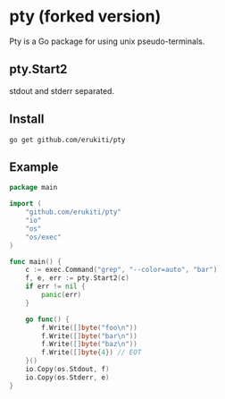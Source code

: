 # pty (forked version)

Pty is a Go package for using unix pseudo-terminals.

## pty.Start2

stdout and stderr separated.

## Install

    go get github.com/erukiti/pty

## Example

```go
package main

import (
	"github.com/erukiti/pty"
	"io"
	"os"
	"os/exec"
)

func main() {
	c := exec.Command("grep", "--color=auto", "bar")
	f, e, err := pty.Start2(c)
	if err != nil {
		panic(err)
	}

	go func() {
		f.Write([]byte("foo\n"))
		f.Write([]byte("bar\n"))
		f.Write([]byte("baz\n"))
		f.Write([]byte{4}) // EOT
	}()
	io.Copy(os.Stdout, f)
	io.Copy(os.Stderr, e)
}
```
